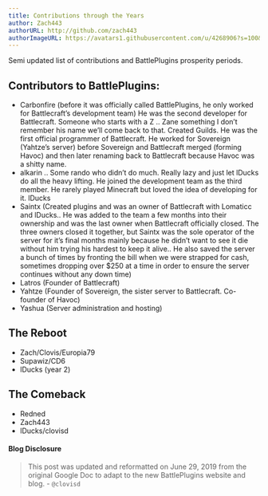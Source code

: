```yaml
---
title: Contributions through the Years
author: Zach443
authorURL: http://github.com/zach443
authorImageURL: https://avatars1.githubusercontent.com/u/4268906?s=100&v=4
---
```

Semi updated list of contributions and BattlePlugins prosperity periods.

<!--truncate-->

## Contributors to BattlePlugins:
* Carbonfire (before it was officially called BattlePlugins, he only worked for Battlecraft’s development team)  He was the second developer for Battlecraft.
Someone who starts with a Z .. Zane something I don’t remember his name we’ll come back to that. Created Guilds. He was the first official programmer of Battlecraft. He worked for Sovereign (Yahtze’s server) before Sovereign and Battlecraft merged (forming Havoc) and then later renaming back to Battlecraft because Havoc was a shitty name.
* alkarin .. Some rando who didn’t do much. Really lazy and just let lDucks do all the heavy lifting. He joined the development team as the third member. He rarely played Minecraft but loved the idea of developing for it.
lDucks
* Saintx (Created plugins and was an owner of Battlecraft with Lomaticc and lDucks.. He was added to the team a few months into their ownership and was the last owner when Battlecraft officially closed. The three owners closed it together, but Saintx was the sole operator of the server for it’s final months mainly because he didn’t want to see it die without him trying his hardest to keep it alive.. He also saved the server a bunch of times by fronting the bill when we were strapped for cash, sometimes dropping over $250 at a time in order to ensure the server continues without any down time)
* Latros (Founder of Battlecraft)
* Yahtze (Founder of Sovereign, the sister server to Battlecraft. Co-founder of Havoc)
* Yashua (Server administration and hosting)

## The Reboot
* Zach/Clovis/Europia79
* Supawiz/CD6
* lDucks (year 2)
## The Comeback
* Redned
* Zach443
* lDucks/clovisd

#### Blog Disclosure
> This post was updated and reformatted on June 29, 2019 from the original Google Doc to adapt to the new BattlePlugins website and blog. - `@clovisd`
